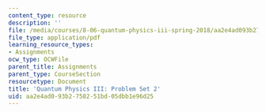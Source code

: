 ```yaml
---
content_type: resource
description: ''
file: /media/courses/8-06-quantum-physics-iii-spring-2018/aa2e4ad093b2758251bd05dbb1e96d25_MIT8_06S18ps2.pdf
file_type: application/pdf
learning_resource_types:
- Assignments
ocw_type: OCWFile
parent_title: Assignments
parent_type: CourseSection
resourcetype: Document
title: 'Quantum Physics III: Problem Set 2'
uid: aa2e4ad0-93b2-7582-51bd-05dbb1e96d25
---
```

